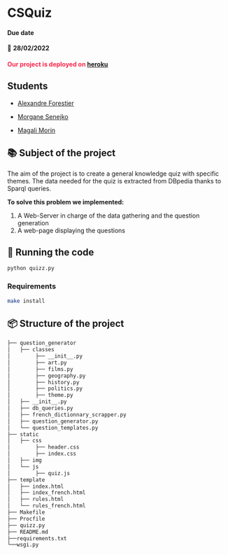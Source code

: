 # CSQuiz

#### Due date

:calendar: **28/02/2022**

#### <span style="color: #fc264d;"> Our project is deployed on [heroku](https://the-cs-quiz.herokuapp.com/) </span>

## Students

- [Alexandre Forestier](https://github.com/alexfrst)

- [Morgane Senejko](https://github.com/Morgane-SJK)

- [Magali Morin](https://github.com/magalimorin18)

## :books: Subject of the project

The aim of the project is to create a general knowledge quiz with specific themes. The data needed for
the quiz is extracted from DBpedia thanks to Sparql queries.


**To solve this problem we implemented:**

1. A Web-Server in charge of the data gathering and the question generation
2. A web-page displaying the questions

## :runner: Running the code

```bash
python quizz.py
```

### Requirements

```bash
make install
```

## :package: Structure of the project

```bash
├── question_generator
│   ├── classes
│        ├── __init__.py
│        ├── art.py
│        ├── films.py
│        ├── geography.py
│        ├── history.py
│        ├── politics.py
│        ├── theme.py
│   ├── __init__.py
│   ├── db_queries.py
│   ├── french_dictionnary_scrapper.py
│   ├── question_generator.py
│   └── question_templates.py
├── static
│   ├── css
│        ├── header.css
│        ├── index.css
│   ├── img
│   └── js
│        ├── quiz.js
├── template
│   ├── index.html
│   ├── index_french.html
│   ├── rules.html
│   └── rules_french.html
├── Makefile
├── Procfile
├── quizz.py
├── README.md
├──requirements.txt
└──wsgi.py
```
